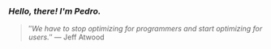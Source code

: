 ### *Hello, there! I'm Pedro.*
> ″*We have to stop optimizing for programmers and start optimizing for users.*″
 — Jeff Atwood
